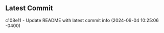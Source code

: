 
## Latest Commit
c108e11 - Update README with latest commit info (2024-09-04 10:25:06 -0400) <Yunxi-Zhou>

